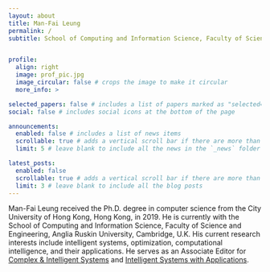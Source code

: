 ```yaml
---
layout: about
title: Man-Fai Leung
permalink: /
subtitle: School of Computing and Information Science, Faculty of Science and Engineering, Anglia Ruskin University, Cambridge, UK


profile:
  align: right
  image: prof_pic.jpg
  image_circular: false # crops the image to make it circular
  more_info: >

selected_papers: false # includes a list of papers marked as "selected={true}"
social: false # includes social icons at the bottom of the page

announcements:
  enabled: false # includes a list of news items
  scrollable: true # adds a vertical scroll bar if there are more than 3 news items
  limit: 5 # leave blank to include all the news in the `_news` folder

latest_posts:
  enabled: false
  scrollable: true # adds a vertical scroll bar if there are more than 3 new posts items
  limit: 3 # leave blank to include all the blog posts
---
```


Man-Fai Leung received the Ph.D. degree in computer science from the City University of Hong Kong, Hong Kong, in 2019. He is currently with the School of Computing and Information Science, Faculty of Science and Engineering, Anglia Ruskin University, Cambridge, U.K. His current research interests include intelligent systems, optimization, computational intelligence, and their applications. He serves as an Associate Editor for [Complex & Intelligent Systems](https://link.springer.com/journal/40747) and [Intelligent Systems with Applications](https://www.sciencedirect.com/journal/intelligent-systems-with-applications). 


